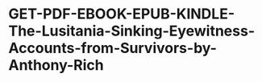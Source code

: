 # GET-PDF-EBOOK-EPUB-KINDLE-The-Lusitania-Sinking-Eyewitness-Accounts-from-Survivors-by-Anthony-Rich